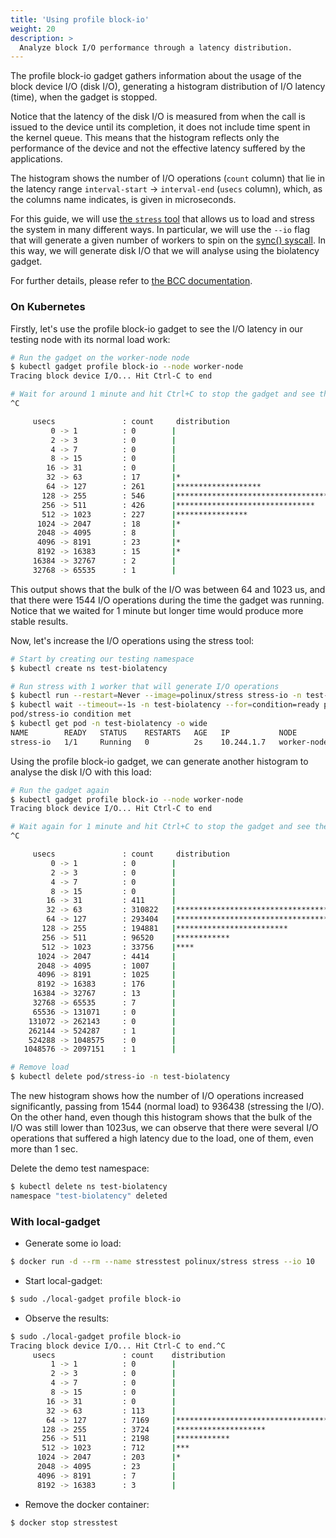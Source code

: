 ```yaml
---
title: 'Using profile block-io'
weight: 20
description: >
  Analyze block I/O performance through a latency distribution.
---
```


The profile block-io gadget gathers information about the usage of the
block device I/O (disk I/O), generating a histogram distribution of I/O
latency (time), when the gadget is stopped.

Notice that the latency of the disk I/O is measured from when the call is
issued to the device until its completion, it does not include time spent
in the kernel queue. This means that the histogram reflects only the
performance of the device and not the effective latency suffered by the
applications.

The histogram shows the number of I/O operations (`count` column) that lie in
the latency range `interval-start` -> `interval-end` (`usecs` column), which,
as the columns name indicates, is given in microseconds.

For this guide, we will use
[the `stress` tool](https://linux.die.net/man/1/stress) that allows us to load
and stress the system in many different ways. In particular, we will use
the `--io` flag that will generate a given number of workers to spin on the
[sync() syscall](https://man7.org/linux/man-pages/man2/sync.2.html). In this
way, we will generate disk I/O that we will analyse using the biolatency
gadget.

For further details, please refer to
[the BCC documentation](https://github.com/iovisor/bcc/blob/master/tools/biolatency_example.txt).

### On Kubernetes

Firstly, let's use the profile block-io gadget to see the I/O latency in our
testing node with its normal load work:

```bash
# Run the gadget on the worker-node node
$ kubectl gadget profile block-io --node worker-node
Tracing block device I/O... Hit Ctrl-C to end

# Wait for around 1 minute and hit Ctrl+C to stop the gadget and see the results
^C

     usecs               : count     distribution
         0 -> 1          : 0        |                                        |
         2 -> 3          : 0        |                                        |
         4 -> 7          : 0        |                                        |
         8 -> 15         : 0        |                                        |
        16 -> 31         : 0        |                                        |
        32 -> 63         : 17       |*                                       |
        64 -> 127        : 261      |*******************                     |
       128 -> 255        : 546      |****************************************|
       256 -> 511        : 426      |*******************************         |
       512 -> 1023       : 227      |****************                        |
      1024 -> 2047       : 18       |*                                       |
      2048 -> 4095       : 8        |                                        |
      4096 -> 8191       : 23       |*                                       |
      8192 -> 16383      : 15       |*                                       |
     16384 -> 32767      : 2        |                                        |
     32768 -> 65535      : 1        |                                        |
```

This output shows that the bulk of the I/O was between 64 and 1023 us, and
that there were 1544 I/O operations during the time the gadget was running.
Notice that we waited for 1 minute but longer time would produce more
stable results.

Now, let's increase the I/O operations using the stress tool:

```bash
# Start by creating our testing namespace
$ kubectl create ns test-biolatency

# Run stress with 1 worker that will generate I/O operations
$ kubectl run --restart=Never --image=polinux/stress stress-io -n test-biolatency -- stress --io 1
$ kubectl wait --timeout=-1s -n test-biolatency --for=condition=ready pod/stress-io
pod/stress-io condition met
$ kubectl get pod -n test-biolatency -o wide
NAME        READY   STATUS    RESTARTS   AGE   IP           NODE          NOMINATED NODE   READINESS GATES
stress-io   1/1     Running   0          2s    10.244.1.7   worker-node   <none>           <none>
```

Using the profile block-io gadget, we can generate another histogram to analyse the
disk I/O with this load:

```bash
# Run the gadget again
$ kubectl gadget profile block-io --node worker-node
Tracing block device I/O... Hit Ctrl-C to end

# Wait again for 1 minute and hit Ctrl+C to stop the gadget and see the results
^C

     usecs               : count     distribution
         0 -> 1          : 0        |                                        |
         2 -> 3          : 0        |                                        |
         4 -> 7          : 0        |                                        |
         8 -> 15         : 0        |                                        |
        16 -> 31         : 411      |                                        |
        32 -> 63         : 310822   |****************************************|
        64 -> 127        : 293404   |*************************************   |
       128 -> 255        : 194881   |*************************               |
       256 -> 511        : 96520    |************                            |
       512 -> 1023       : 33756    |****                                    |
      1024 -> 2047       : 4414     |                                        |
      2048 -> 4095       : 1007     |                                        |
      4096 -> 8191       : 1025     |                                        |
      8192 -> 16383      : 176      |                                        |
     16384 -> 32767      : 13       |                                        |
     32768 -> 65535      : 7        |                                        |
     65536 -> 131071     : 0        |                                        |
    131072 -> 262143     : 0        |                                        |
    262144 -> 524287     : 1        |                                        |
    524288 -> 1048575    : 0        |                                        |
   1048576 -> 2097151    : 1        |                                        |

# Remove load
$ kubectl delete pod/stress-io -n test-biolatency
```

The new histogram shows how the number of I/O operations increased
significantly, passing from 1544 (normal load) to 936438 (stressing the I/O).
On the other hand, even though this histogram shows that the bulk of the I/O
was still lower than 1023us, we can observe that there were several I/O
operations that suffered a high latency due to the load, one of them,
even more than 1 sec.

Delete the demo test namespace:
```bash
$ kubectl delete ns test-biolatency
namespace "test-biolatency" deleted
```

### With local-gadget

* Generate some io load:

```bash
$ docker run -d --rm --name stresstest polinux/stress stress --io 10
```

* Start local-gadget:

```bash
$ sudo ./local-gadget profile block-io
```

* Observe the results:

```bash
$ sudo ./local-gadget profile block-io
Tracing block device I/O... Hit Ctrl-C to end.^C
     usecs               : count    distribution
         1 -> 1          : 0        |                                        |
         2 -> 3          : 0        |                                        |
         4 -> 7          : 0        |                                        |
         8 -> 15         : 0        |                                        |
        16 -> 31         : 0        |                                        |
        32 -> 63         : 113      |                                        |
        64 -> 127        : 7169     |****************************************|
       128 -> 255        : 3724     |********************                    |
       256 -> 511        : 2198     |************                            |
       512 -> 1023       : 712      |***                                     |
      1024 -> 2047       : 203      |*                                       |
      2048 -> 4095       : 23       |                                        |
      4096 -> 8191       : 7        |                                        |
      8192 -> 16383      : 3        |                                        |
```

* Remove the docker container:

```bash
$ docker stop stresstest
```
